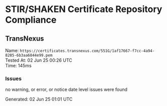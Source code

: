 # STIR/SHAKEN Certificate Repository Compliance

## TransNexus

Name: `https://certificates.transnexus.com/551G/1af17667-f7cc-4a94-8285-6b3aa6844e99.pem`\
Tested At: 02 Jun 25 00:26 UTC\
Time: 145ms

### Issues

no warning, or error, or notice date level issues were found

Generated: 02 Jun 25 01:01 UTC